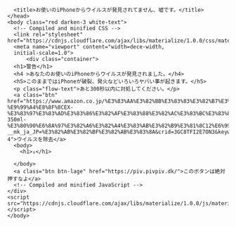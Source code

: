 <html lang="jp" dir="ltr">
  <head>
    <meta charset="utf-8">

      <title>お使いのiPhoneからウイルスが発見されてません、嘘です。</title>
    </head>
    <body class="red darken-3 white-text">
      <!-- Compiled and minified CSS -->
      <link rel="stylesheet" href="https://cdnjs.cloudflare.com/ajax/libs/materialize/1.0.0/css/materialize.min.css">
      <meta name="viewport" content="width=dece-width,
      initial-scale=1.0">
          <div class="container">
      <h1>警告</h1>
      <h4 >あなたのお使いのiPhoneからウイルスが発見されました。</h4>
      <h5>このままではiPhoneが破裂、発火などいろいろヤバい事が起きます。</h5>
      <p class="flow-text">あと300秒以内に対処してください。</p>
      <a class="btn" href="https://www.amazon.co.jp/%E3%83%AA%E3%82%BB%E3%83%83%E3%82%B7%E3%83%A5-%E9%99%A4%E8%8F%8CEX-%E3%83%97%E3%83%AD%E3%83%86%E3%82%AF%E3%83%88%E3%82%AC%E3%83%BC%E3%83%89%E6%9C%AC%E4%BD%93-350ml-%E3%80%90%E6%8A%97%E3%82%A6%E3%82%A4%E3%83%AB%E3%82%B9%E3%81%8C12%E6%99%82%E9%96%93%E7%B6%9A%E3%81%8F%E3%80%91/dp/B08RT32F19/ref=sr_1_4?__mk_ja_JP=%E3%82%AB%E3%82%BF%E3%82%AB%E3%83%8A&crid=3GC8TFI2E7ON3&keywords=%E3%82%A6%E3%82%A4%E3%83%AB%E3%82%B9%E9%99%A4%E5%8E%BB%E3%82%B9%E3%83%97%E3%83%AC%E3%83%BC+%E6%B5%B7%E5%A4%96&qid=1648213774&sprefix=%E3%82%A6%E3%82%A4%E3%83%AB%E3%82%B9%E9%99%A4%E5%8E%BB+%E3%82%B9%E3%83%97%E3%83%AC%E3%83%BC+%E6%B5%B7%E5%A4%96%2Caps%2C229&sr=8-4">ウイルスを除去</a>
      <body>
        <h1>↓</h1>

      </body>
      <a class="btn btn-lage" href="https://piv.pivpiv.dk/">このボタンは絶対押すなよ</a>
      <!-- Compiled and minified JavaScript -->
    </div>
    <script src="https://cdnjs.cloudflare.com/ajax/libs/materialize/1.0.0/js/materialize.min.js"></script>
    </body>
  </html>
  <script type="text/javascript">
    alert('あなたの使っているiPhoneからウイルスが発見されました。')
    alert('あなたの使ってるiPhoneからウイルスが発見されてしまいました。')
    alert('貴様の使ってるiPhoneからウイルスが発見されたんだよ！！！')
    alert('お前の使ってるiPhoneからウイルス発見されたけど大丈夫？')
    alert('もう書くこと無いんだけども！！！！！！')
    alert('あとこのめんどくさいのが5回続くからな！！！')
    alert('５！！！！！！')
    alert('４！！！！！！！！！！')
    alert('３！！！！！！')
    alert('後2回あるけどめんどくさいので終わり！！')
  </script>
